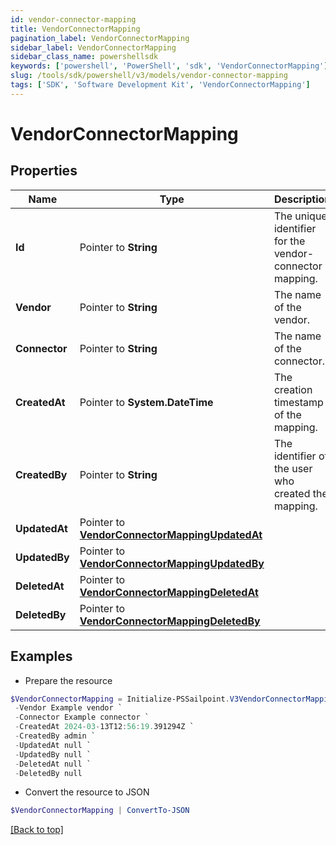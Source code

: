 ```yaml
---
id: vendor-connector-mapping
title: VendorConnectorMapping
pagination_label: VendorConnectorMapping
sidebar_label: VendorConnectorMapping
sidebar_class_name: powershellsdk
keywords: ['powershell', 'PowerShell', 'sdk', 'VendorConnectorMapping'] 
slug: /tools/sdk/powershell/v3/models/vendor-connector-mapping
tags: ['SDK', 'Software Development Kit', 'VendorConnectorMapping']
---
```



# VendorConnectorMapping

## Properties

Name | Type | Description | Notes
------------ | ------------- | ------------- | -------------
**Id** |  Pointer to **String** | The unique identifier for the vendor-connector mapping. | [optional] 
**Vendor** |  Pointer to **String** | The name of the vendor. | [optional] 
**Connector** |  Pointer to **String** | The name of the connector. | [optional] 
**CreatedAt** |  Pointer to **System.DateTime** | The creation timestamp of the mapping. | [optional] 
**CreatedBy** |  Pointer to **String** | The identifier of the user who created the mapping. | [optional] 
**UpdatedAt** |  Pointer to [**VendorConnectorMappingUpdatedAt**](vendor-connector-mapping-updated-at) |  | [optional] 
**UpdatedBy** |  Pointer to [**VendorConnectorMappingUpdatedBy**](vendor-connector-mapping-updated-by) |  | [optional] 
**DeletedAt** |  Pointer to [**VendorConnectorMappingDeletedAt**](vendor-connector-mapping-deleted-at) |  | [optional] 
**DeletedBy** |  Pointer to [**VendorConnectorMappingDeletedBy**](vendor-connector-mapping-deleted-by) |  | [optional] 

## Examples

- Prepare the resource
```powershell
$VendorConnectorMapping = Initialize-PSSailpoint.V3VendorConnectorMapping  -Id 78733556-9ea3-4f59-bf69-e5cd92b011b4 `
 -Vendor Example vendor `
 -Connector Example connector `
 -CreatedAt 2024-03-13T12:56:19.391294Z `
 -CreatedBy admin `
 -UpdatedAt null `
 -UpdatedBy null `
 -DeletedAt null `
 -DeletedBy null
```

- Convert the resource to JSON
```powershell
$VendorConnectorMapping | ConvertTo-JSON
```


[[Back to top]](#) 

